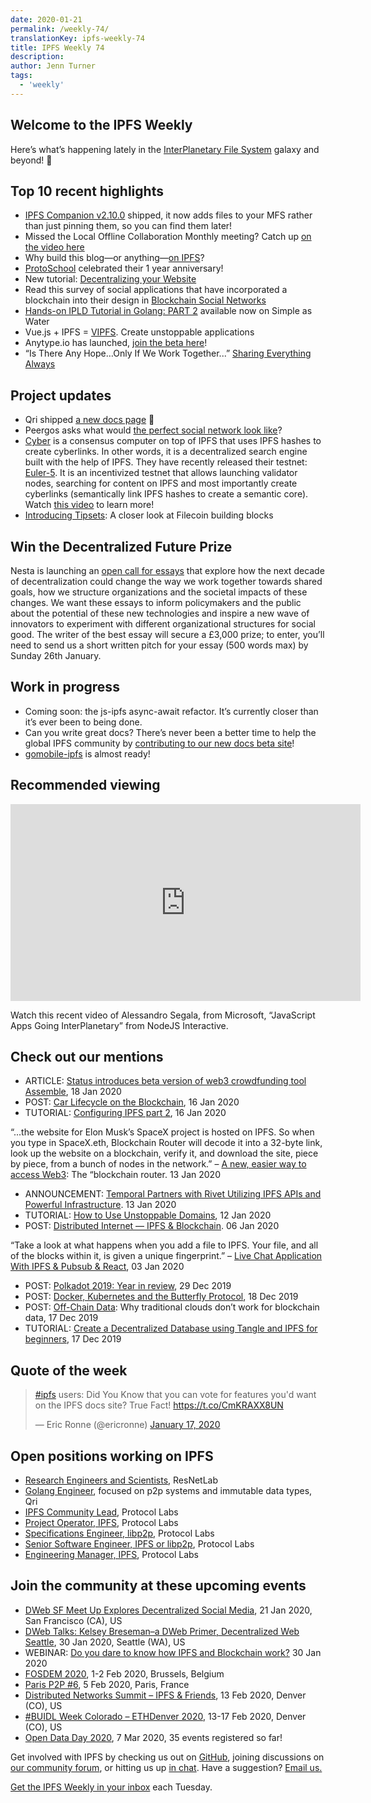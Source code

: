 ```yaml
---
date: 2020-01-21
permalink: /weekly-74/
translationKey: ipfs-weekly-74
title: IPFS Weekly 74
description:
author: Jenn Turner
tags:
  - 'weekly'
---
```


## Welcome to the IPFS Weekly

Here’s what’s happening lately in the [InterPlanetary File System](https://ipfs.io/) galaxy and beyond! 🚀

## Top 10 recent highlights

- [IPFS Companion v2.10.0](https://github.com/ipfs-shipyard/ipfs-companion/releases/tag/v2.10.0) shipped, it now adds files to your MFS rather than just pinning them, so you can find them later!
- Missed the Local Offline Collaboration Monthly meeting? Catch up [on the video here](https://www.youtube.com/watch?v=JNdVzO4YXZY&feature=youtu.be)
- Why build this blog—or anything—[on IPFS](http://teetotality.blog/posts/why-ipfs/)?
- [ProtoSchool](https://twitter.com/ProtoSchool/status/1217288554650505217?s=20) celebrated their 1 year anniversary!
- New tutorial: [Decentralizing your Website](https://towardsdatascience.com/decentralizing-your-website-f5bca765f9ed)
- Read this survey of social applications that have incorporated a blockchain into their design in [Blockchain Social Networks](https://medium.com/@jaygraber/blockchain-social-networks-c941fb337970)
- [Hands-on IPLD Tutorial in Golang: PART 2](https://simpleaswater.com/hands-on-ipld-tutorial-in-golang-2/) available now on Simple as Water
- Vue.js + IPFS = [VIPFS](https://github.com/Ideea-inc/vipfs). Create unstoppable applications
- Anytype.io has launched, [join the beta here](https://www.anytype.io/)!
- “Is There Any Hope…Only If We Work Together...” [Sharing Everything Always](https://medium.com/@tjayrush/simple-undeniable-facts-2e74f0e71bd5)

## Project updates

- Qri shipped [a new docs page](https://qri.io/docs/) 🎉
- Peergos asks what would [the perfect social network look like](https://peergos.org/posts/perfect-social-network)?
- [Cyber](https://cyber.page/) is a consensus computer on top of IPFS that uses IPFS hashes to create cyberlinks. In other words, it is a decentralized search engine built with the help of IPFS. They have recently released their testnet: [Euler-5](https://github.com/cybercongress/cyberd/releases). It is an incentivized testnet that allows launching validator nodes, searching for content on IPFS and most importantly create cyberlinks (semantically link IPFS hashes to create a semantic core). Watch [this video](https://www.youtube.com/watch?v=RS6w6wiAag4) to learn more!
- [Introducing Tipsets](https://filecoin.io/blog/tipsets-family-based-approach-to-consensus/): A closer look at Filecoin building blocks

## Win the Decentralized Future Prize

Nesta is launching an [open call for essays](https://www.nesta.org.uk/blog/decentralised-future-prize/) that explore how the next decade of decentralization could change the way we work together towards shared goals, how we structure organizations and the societal impacts of these changes. We want these essays to inform policymakers and the public about the potential of these new technologies and inspire a new wave of innovators to experiment with different organizational structures for social good. The writer of the best essay will secure a £3,000 prize; to enter, you’ll need to send us a short written pitch for your essay (500 words max) by Sunday 26th January.

## Work in progress

- Coming soon: the js-ipfs async-await refactor. It’s currently closer than it’s ever been to being done.
- Can you write great docs? There’s never been a better time to help the global IPFS community by [contributing to our new docs beta site](https://docs.ipfs.io/project/contribute/#documentation)!
- [gomobile-ipfs](https://github.com/ipfs/go-ipfs-api/pull/202) is almost ready!

## Recommended viewing

<iframe width="560" height="315" src="https://www.youtube.com/embed/OY-YnkVHJcc" frameborder="0" allow="accelerometer; autoplay; encrypted-media; gyroscope; picture-in-picture" allowfullscreen></iframe>

Watch this recent video of Alessandro Segala, from Microsoft, “JavaScript Apps Going InterPlanetary” from NodeJS Interactive.

## Check out our mentions

- ARTICLE: [Status introduces beta version of web3 crowdfunding tool Assemble](https://www.cryptoninjas.net/2020/01/18/status-introduces-beta-version-of-web3-crowdfunding-tool-assemble/), 18 Jan 2020
- POST: [Car Lifecycle on the Blockchain](https://medium.com/@dmitriykim/car-lifecycle-on-the-blockchain-e57dc91424fd), 16 Jan 2020
- TUTORIAL: [Configuring IPFS part 2](https://dev.to/azwyane/configuring-ipfs-part-2-227c), 16 Jan 2020

“...the website for Elon Musk’s SpaceX project is hosted on IPFS. So when you type in SpaceX.eth, Blockchain Router will decode it into a 32-byte link, look up the website on a blockchain, verify it, and download the site, piece by piece, from a bunch of nodes in the network.” – [A new, easier way to access Web3](https://decrypt.co/16524/a-new-easier-way-to-access-web3-the-blockchain-router): The “blockchain router. 13 Jan 2020

- ANNOUNCEMENT: [Temporal Partners with Rivet Utilizing IPFS APIs and Powerful Infrastructure](https://medium.com/temporal-cloud/temporal-partners-with-rivet-utilizing-ipfs-apis-and-powerful-infrastructure-b463721264b0). 13 Jan 2020
- TUTORIAL: [How to Use Unstoppable Domains](https://medium.com/tuneintodetuned/c%C3%B3mo-usar-unstoppable-domains-96ef25f3a891), 12 Jan 2020
- POST: [Distributed Internet — IPFS & Blockchain](https://medium.com/@info_15033/distributed-internet-ipfs-blockchain-f37f8eec020c). 06 Jan 2020

“Take a look at what happens when you add a file to IPFS. Your file, and all of the blocks within it, is given a unique fingerprint.” – [Live Chat Application With IPFS & Pubsub & React](https://medium.com/@rajesh.t_91497/live-chat-application-with-ipfs-pubsub-react-cd20d3c4bccd), 03 Jan 2020

- POST: [Polkadot 2019: Year in review](https://medium.com/polkadot-network/polkadot-2019-year-in-review-8c852ef42668), 29 Dec 2019
- POST: [Docker, Kubernetes and the Butterfly Protocol](https://medium.com/butterfly-protocol/docker-kubernetes-and-the-butterfly-protocol-9ca67b2d5a01), 18 Dec 2019
- POST: [Off-Chain Data](https://medium.com/pinata/off-chain-data-63bca5a9c266): Why traditional clouds don’t work for blockchain data, 17 Dec 2019
- TUTORIAL: [Create a Decentralized Database using Tangle and IPFS for beginners](https://medium.com/coinmonks/create-a-database-using-tangle-and-ipfs-for-beginners-5cd5228ba830), 17 Dec 2019

## Quote of the week

<blockquote class="twitter-tweet"><p lang="en" dir="ltr"><a href="https://twitter.com/hashtag/ipfs?src=hash&amp;ref_src=twsrc%5Etfw">#ipfs</a> users: Did You Know that you can vote for features you&#39;d want on the IPFS docs site? True Fact! <a href="https://t.co/CmKRAXX8UN">https://t.co/CmKRAXX8UN</a></p>&mdash; Eric Ronne (@ericronne) <a href="https://twitter.com/ericronne/status/1218209237676982272?ref_src=twsrc%5Etfw">January 17, 2020</a></blockquote> <script async src="https://platform.twitter.com/widgets.js" charset="utf-8"></script>

## Open positions working on IPFS

- [Research Engineers and Scientists](https://research.protocol.ai/posts/201912-resnetlab-launch/), ResNetLab
- [Golang Engineer](https://twitter.com/qri_io/status/1207709551828635656?s=20), focused on p2p systems and immutable data types, Qri
- [IPFS Community Lead](https://jobs.lever.co/protocol/71c4a9b9-af90-4ce9-9dba-8b72507997bf), Protocol Labs
- [Project Operator, IPFS](https://jobs.lever.co/protocol/135cecff-ecc4-49ca-b516-61b63fd4d9ef), Protocol Labs
- [Specifications Engineer, libp2p](https://jobs.lever.co/protocol/0ee37e17-5fb3-4b0f-8559-e5fca363e268), Protocol Labs
- [Senior Software Engineer, IPFS or libp2p](https://jobs.lever.co/protocol/82793e56-124f-484c-bf13-357ef0b45bc6), Protocol Labs
- [Engineering Manager, IPFS](https://jobs.lever.co/protocol/3f0787e8-58b3-4122-a1ea-424561d2658f), Protocol Labs

## Join the community at these upcoming events

- [DWeb SF Meet Up Explores Decentralized Social Media](https://www.meetup.com/dwebsf/events/267899235/?rv=ea1_v2&_xtd=gatlbWFpbF9jbGlja9oAJDA0MjNkYjZkLWEyYWEtNGY1YS1iY2QwLTM3YjhjNDU3NTdlZQ), 21 Jan 2020, San Francisco (CA), US
- [DWeb Talks: Kelsey Breseman–a DWeb Primer, Decentralized Web Seattle](https://www.meetup.com/ProtoSchool-Seattle-Learn-to-Make-the-Decentralized-Web/events/267123900/), 30 Jan 2020, Seattle (WA), US
- WEBINAR: [Do you dare to know how IPFS and Blockchain work?](https://marketing.createsend1.com/t/ViewEmail/y/1D97557C38316695) 30 Jan 2020
- [FOSDEM 2020](https://fosdem.org/2020/), 1-2 Feb 2020, Brussels, Belgium
- [Paris P2P #6](https://p2p.paris/en/event/monthly-6/), 5 Feb 2020, Paris, France
- [Distributed Networks Summit – IPFS & Friends](https://www.eventbrite.com/e/distributed-networks-summit-ipfs-friends-tickets-86959928487), 13 Feb 2020, Denver (CO), US
- [#BUIDL Week Colorado – ETHDenver 2020](https://www.ethdenver.com/buidlweek/), 13-17 Feb 2020, Denver (CO), US
- [Open Data Day 2020](https://opendataday.org/), 7 Mar 2020, 35 events registered so far!

Get involved with IPFS by checking us out on [GitHub](https://github.com/ipfs), joining discussions on [our community forum](https://discuss.ipfs.io/), or hitting us up [in chat](https://riot.im/app/#/room/#ipfs:matrix.org). Have a suggestion? [Email us.](mailto:newsletter@ipfs.io)

[Get the IPFS Weekly in your inbox](https://ipfs.us4.list-manage.com/subscribe?u=25473244c7d18b897f5a1ff6b&id=cad54b2230) each Tuesday.
